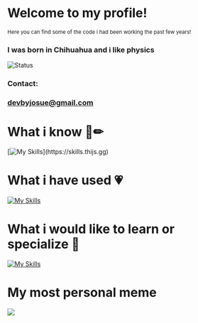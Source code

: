 
<h1>Welcome to my profile!</h1>
<small>Here you can find some of the code i had been working the past few years!</small>

### I was born in Chihuahua and i like physics
![Status](https://img.shields.io/static/v1?label=Status&message=InProgress&color=Green)

### Contact:
### devbyjosue@gmail.com

<p align="center">
  
<h1> What i know  💸✏</h1>

[![My Skills](https://skills.thijs.gg/icons?i=js,html,css,git,mysql,nodejs,py,react,tailwind,raspberrypi,linux,discord,ps,postman,vscode,)](https://skills.thijs.gg)
    
<h1>What i have used 💗</h1>

[![My Skills](https://skills.thijs.gg/icons?i=js,c,cs,dart,flutter,arduino,androidstudio,figma,java,jquery,kotlin,mongodb,php,postgres,unity)](https://skills.thijs.gg)

<h1> What i would like to learn or specialize 💖 </h1>

[![My Skills](https://skills.thijs.gg/icons?i=py,latex,matlab,julia,mongodb,fastapi,django,js,git,react,tailwind,raspberrypi,cassandra,dotnet,docker)](https://skills.thijs.gg)

<h1>My most personal meme</h1>
<img src="https://i.pinimg.com/750x/f5/2c/ff/f52cff090884b43c1f194079c3876e79.jpg">
  
</p>
